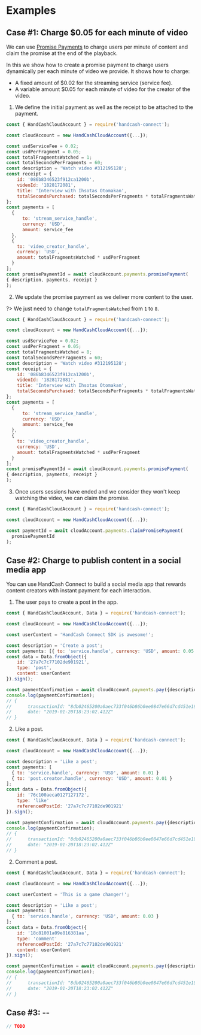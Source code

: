 # Examples

## **Case #1**: Charge \$0.05 for each minute of video

We can use [Promise Payments](/promise-payments.md) to charge users per minute of content and claim the promise at the end of the playback.

In this we show how to create a promise payment to charge users dynamically per each minute of video we provide. It shows how to charge:

- A fixed amount of \$0.02 for the streaming service (service fee).
- A variable amount \$0.05 for each minute of video for the creator of the video.

1. We define the initial payment as well as the receipt to be attached to the payment.

```javascript
const { HandCashCloudAccount } = require('handcash-connect');

const cloudAccount = new HandCashCloudAccount({...});

const usdServiceFee = 0.02;
const usdPerFragment = 0.05;
const totalFragmentsWatched = 1;
const totalSecondsPerFragments = 60;
const description = 'Watch video #312195128';
const receipt = {
    id: '086b8346523f912ca1200b',
    videoId: '1828172081',
    title: 'Interview with Ihsotas Otomakan',
    totalSecondsPurchased: totalSecondsPerFragments * totalFragmentsWatched
};
const payments = [
  {
      to: 'stream_service_handle',
      currency: 'USD',
      amount: service_fee
  },
  {
    to: 'video_creator_handle',
    currency: 'USD',
    amount: totalFragmentsWatched * usdPerFragment
  }
];
const promisePaymentId = await cloudAccount.payments.promisePayment(
{ description, payments, receipt }
);
```

2. We update the promise payment as we deliver more content to the user.

?> We just need to change `totalFragmentsWatched` from `1` to `8`.

```javascript
const { HandCashCloudAccount } = require('handcash-connect');

const cloudAccount = new HandCashCloudAccount({...});

const usdServiceFee = 0.02;
const usdPerFragment = 0.05;
const totalFragmentsWatched = 8;
const totalSecondsPerFragments = 60;
const description = 'Watch video #312195128';
const receipt = {
    id: '086b8346523f912ca1200b',
    videoId: '1828172081',
    title: 'Interview with Ihsotas Otomakan',
    totalSecondsPurchased: totalSecondsPerFragments * totalFragmentsWatched
};
const payments = [
  {
      to: 'stream_service_handle',
      currency: 'USD',
      amount: service_fee
  },
  {
    to: 'video_creator_handle',
    currency: 'USD',
    amount: totalFragmentsWatched * usdPerFragment
  }
];
const promisePaymentId = await cloudAccount.payments.promisePayment(
{ description, payments, receipt }
);
```

3. Once users sessions have ended and we consider they won't keep watching the video, we can claim the promise.

```javascript
const { HandCashCloudAccount } = require('handcash-connect');

const cloudAccount = new HandCashCloudAccount({...});

const paymentId = await cloudAccount.payments.claimPromisePayment(
  promisePaymentId
);
```

## **Case #2**: Charge to publish content in a social media app

You can use HandCash Connect to build a social media app that rewards content creators with instant payment for each interaction.

1. The user pays to create a post in the app.

```javascript
const { HandCashCloudAccount, Data } = require('handcash-connect');

const cloudAccount = new HandCashCloudAccount({...});

const userContent = 'HandCash Connect SDK is awesome!';

const description = 'Create a post';
const payments: [{ to: 'service.handle', currency: 'USD', amount: 0.05 }];
const data = Data.fromObject({
    id: '27a7c7c77102de901921',
    type: 'post',
    content: userContent
}).sign();

const paymentConfirmation = await cloudAccount.payments.pay({description, payments, data});
console.log(paymentConfirmation);
// {
//      transactionId: "8db02465200a0aec733f046b86b0ee0847e66d7cd451e198b25c493346ca4601",
//      date: "2019-01-20T18:23:02.412Z"
// }
```

2. Like a post.

```javascript
const { HandCashCloudAccount, Data } = require('handcash-connect');

const cloudAccount = new HandCashCloudAccount({...});

const description = 'Like a post';
const payments: [
  { to: 'service.handle', currency: 'USD', amount: 0.01 }
  { to: 'post.creator.handle', currency: 'USD', amount: 0.01 }
];
const data = Data.fromObject({
    id: '76c100aeca0127127172',
    type: 'like'
    referencedPostId: '27a7c7c77102de901921'
}).sign();

const paymentConfirmation = await cloudAccount.payments.pay({description, payments, data});
console.log(paymentConfirmation);
// {
//      transactionId: "8db02465200a0aec733f046b86b0ee0847e66d7cd451e198b25c493346ca4601",
//      date: "2019-01-20T18:23:02.412Z"
// }
```

2. Comment a post.

```javascript
const { HandCashCloudAccount, Data } = require('handcash-connect');

const cloudAccount = new HandCashCloudAccount({...});

const userContent = 'This is a game changer!';

const description = 'Like a post';
const payments: [
  { to: 'service.handle', currency: 'USD', amount: 0.03 }
];
const data = Data.fromObject({
    id: '18c81001a09e816381aa',
    type: 'comment'
    referencedPostId: '27a7c7c77102de901921'
    content: userContent
}).sign();

const paymentConfirmation = await cloudAccount.payments.pay({description, payments, data});
console.log(paymentConfirmation);
// {
//      transactionId: "8db02465200a0aec733f046b86b0ee0847e66d7cd451e198b25c493346ca4601",
//      date: "2019-01-20T18:23:02.412Z"
// }
```

## **Case #3**: --

```javascript
// TODO
```

